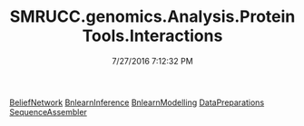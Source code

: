 ﻿---
title: SMRUCC.genomics.Analysis.ProteinTools.Interactions
date: 7/27/2016 7:12:32 PM
---

[BeliefNetwork](T-SMRUCC.genomics.Analysis.ProteinTools.Interactions.BeliefNetwork.html)
[BnlearnInference](T-SMRUCC.genomics.Analysis.ProteinTools.Interactions.BnlearnInference.html)
[BnlearnModelling](T-SMRUCC.genomics.Analysis.ProteinTools.Interactions.BnlearnModelling.html)
[DataPreparations](T-SMRUCC.genomics.Analysis.ProteinTools.Interactions.DataPreparations.html)
[SequenceAssembler](T-SMRUCC.genomics.Analysis.ProteinTools.Interactions.SequenceAssembler.html)
